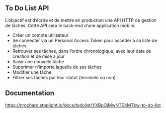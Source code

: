 ## To Do List API

L’objectif est d’écrire et de mettre en production une API HTTP de gestion de tâches. Cette API sera le back-end d’une application mobile.

- Créer un compte utilisateur
- Se connecter via un Personal Access Token pour accéder à sa liste de tâches
- Retrouver ses tâches, dans l’ordre chronologique, avec leur date de création et de mise à jour
- Saisir une nouvelle tâche
- Supprimer n’importe laquelle de ses tâches
- Modifier une tâche
- Filtrer ses tâches par leur statut (terminée ou non)


## Documentation

https://nrochard.stoplight.io/docs/todolist/YXBpOjMwNTE4MTkw-to-do-list
